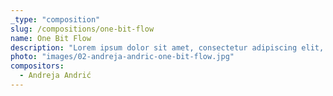 ```yaml
---
_type: "composition"
slug: /compositions/one-bit-flow
name: One Bit Flow
description: "Lorem ipsum dolor sit amet, consectetur adipiscing elit, sed do eiusmod tempor incididunt ut labore et dolore magna aliqua. Ut enim ad minim veniam, quis nostrud exercitation ullamco laboris nisi ut aliquip ex ea commodo consequat. Duis aute irure dolor in reprehenderit in voluptate velit esse cillum dolore eu fugiat nulla pariatur. Excepteur sint occaecat cupidatat non proident, sunt in culpa qui officia deserunt mollit anim id est laborum."
photo: "images/02-andreja-andric-one-bit-flow.jpg"
compositors:
  - Andreja Andrić
---
```

